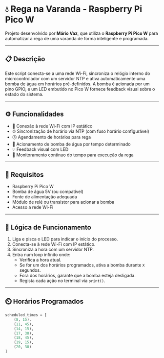 # 💧 Rega na Varanda - Raspberry Pi Pico W

Projeto desenvolvido por **Mário Vaz**, que utiliza o **Raspberry Pi Pico W** para automatizar a rega de uma varanda de forma inteligente e programada.

---

## 📋 Descrição

Este script conecta-se a uma rede Wi-Fi, sincroniza o relógio interno do microcontrolador com um servidor NTP e ativa automaticamente uma bomba de água em horários pré-definidos. A bomba é acionada por um pino GPIO, e um LED embutido no Pico W fornece feedback visual sobre o estado do sistema.

---

## ⚙️ Funcionalidades

- 📶 Conexão à rede Wi-Fi com IP estático
- ⏰ Sincronização de horário via NTP (com fuso horário configurável)
- 🕒 Agendamento de horários para rega
- 🚿 Acionamento de bomba de água por tempo determinado
- 💡 Feedback visual com LED
- 🧼 Monitoramento contínuo do tempo para execução da rega

---

## 🔌 Requisitos

- Raspberry Pi Pico W
- Bomba de água 5V (ou compatível)
- Fonte de alimentação adequada
- Módulo de relé ou transistor para acionar a bomba
- Acesso a rede Wi-Fi

---

## 🧠 Lógica de Funcionamento

1. Liga e pisca o LED para indicar o início do processo.
2. Conecta-se à rede Wi-Fi com IP estático.
3. Sincroniza a hora com um servidor NTP.
4. Entra num loop infinito onde:
   - Verifica a hora atual.
   - Se for um dos horários programados, ativa a bomba durante `X` segundos.
   - Fora dos horários, garante que a bomba esteja desligada.
   - Regista cada ação no terminal via `print()`.

---

## ⏲️ Horários Programados

```python
scheduled_times = [
    (8, 15),
    (11, 45),
    (14, 15),
    (17, 30),
    (18, 45),
    (19, 15),
    (20, 30)
]
